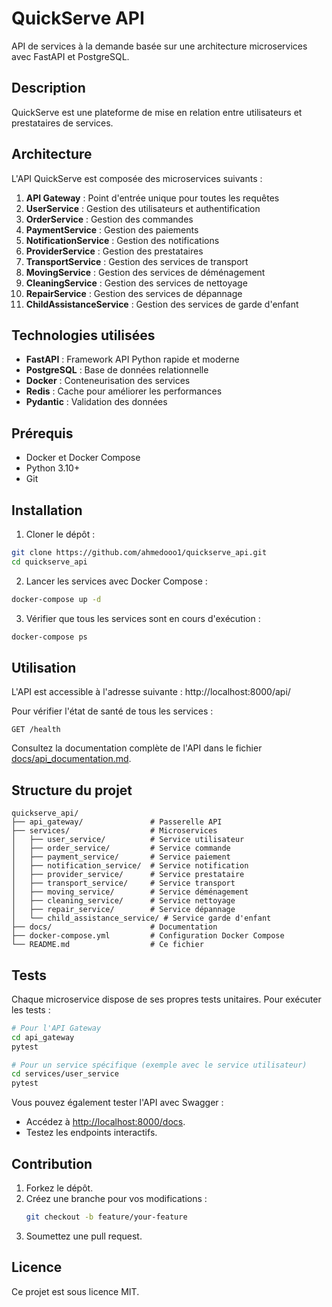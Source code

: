 # QuickServe API

API de services à la demande basée sur une architecture microservices avec FastAPI et PostgreSQL.

## Description
QuickServe est une plateforme de mise en relation entre utilisateurs et prestataires de services.

## Architecture

L'API QuickServe est composée des microservices suivants :

1. **API Gateway** : Point d'entrée unique pour toutes les requêtes
2. **UserService** : Gestion des utilisateurs et authentification
3. **OrderService** : Gestion des commandes
4. **PaymentService** : Gestion des paiements
5. **NotificationService** : Gestion des notifications
6. **ProviderService** : Gestion des prestataires
7. **TransportService** : Gestion des services de transport
8. **MovingService** : Gestion des services de déménagement
9. **CleaningService** : Gestion des services de nettoyage
10. **RepairService** : Gestion des services de dépannage
11. **ChildAssistanceService** : Gestion des services de garde d'enfant

## Technologies utilisées

- **FastAPI** : Framework API Python rapide et moderne
- **PostgreSQL** : Base de données relationnelle
- **Docker** : Conteneurisation des services
- **Redis** : Cache pour améliorer les performances
- **Pydantic** : Validation des données

## Prérequis

- Docker et Docker Compose
- Python 3.10+
- Git

## Installation

1. Cloner le dépôt :
```bash
git clone https://github.com/ahmedooo1/quickserve_api.git
cd quickserve_api
```

2. Lancer les services avec Docker Compose :
```bash
docker-compose up -d
```

3. Vérifier que tous les services sont en cours d'exécution :
```bash
docker-compose ps
```

## Utilisation

L'API est accessible à l'adresse suivante : http://localhost:8000/api/

Pour vérifier l'état de santé de tous les services :
```
GET /health
```

Consultez la documentation complète de l'API dans le fichier [docs/api_documentation.md](docs/api_documentation.md).

## Structure du projet

```
quickserve_api/
├── api_gateway/               # Passerelle API
├── services/                  # Microservices
│   ├── user_service/          # Service utilisateur
│   ├── order_service/         # Service commande
│   ├── payment_service/       # Service paiement
│   ├── notification_service/  # Service notification
│   ├── provider_service/      # Service prestataire
│   ├── transport_service/     # Service transport
│   ├── moving_service/        # Service déménagement
│   ├── cleaning_service/      # Service nettoyage
│   ├── repair_service/        # Service dépannage
│   └── child_assistance_service/ # Service garde d'enfant
├── docs/                      # Documentation
├── docker-compose.yml         # Configuration Docker Compose
└── README.md                  # Ce fichier
```

## Tests

Chaque microservice dispose de ses propres tests unitaires. Pour exécuter les tests :

```bash
# Pour l'API Gateway
cd api_gateway
pytest

# Pour un service spécifique (exemple avec le service utilisateur)
cd services/user_service
pytest
```

Vous pouvez également tester l'API avec Swagger :
- Accédez à [http://localhost:8000/docs](http://localhost:8000/docs).
- Testez les endpoints interactifs.

## Contribution

1. Forkez le dépôt.
2. Créez une branche pour vos modifications :
   ```bash
   git checkout -b feature/your-feature
   ```
3. Soumettez une pull request.

## Licence

Ce projet est sous licence MIT.
